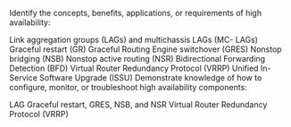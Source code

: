 	
Identify the concepts, benefits, applications, or requirements of high availability:

Link aggregation groups (LAGs) and multichassis LAGs (MC- LAGs)
Graceful restart (GR)
Graceful Routing Engine switchover (GRES)
Nonstop bridging (NSB)
Nonstop active routing (NSR)
Bidirectional Forwarding Detection (BFD)
Virtual Router Redundancy Protocol (VRRP)
Unified In-Service Software Upgrade (ISSU)
Demonstrate knowledge of how to configure, monitor, or troubleshoot high availability components:

LAG
Graceful restart, GRES, NSB, and NSR
Virtual Router Redundancy Protocol (VRRP)
